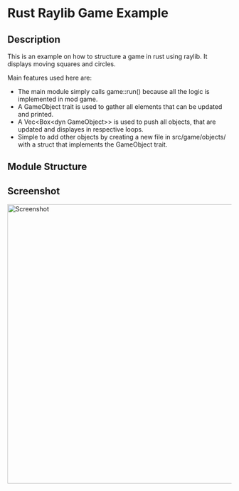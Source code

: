 # Rust Raylib Game Example #

## Description ##

This is an example on how to structure a game in rust using raylib.
It displays moving squares and circles.

Main features used here are:

- The main module simply calls game::run() because all the logic is implemented in mod game.
- A GameObject trait is used to gather all elements that can be updated and printed.
- A Vec\<Box\<dyn GameObject\>\> is used to push all objects, that are updated and displayes in respective loops.
- Simple to add other objects by creating a new file in src/game/objects/ with a struct that implements the GameObject trait.

## Module Structure ##

## Screenshot ##

<img width="800" height="628" alt="Screenshot" src="https://github.com/user-attachments/assets/b450ff7a-ed0d-4577-9f92-12f2ccc637dc" />
